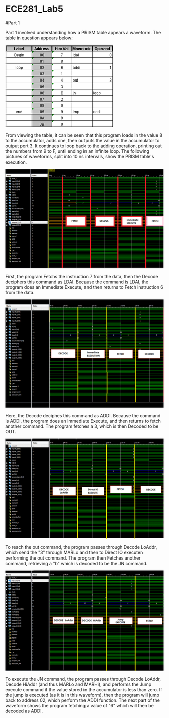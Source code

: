 ECE281_Lab5
===========

#Part 1

Part 1 involved understanding how a PRISM table appears a waveform.  The table in question appears below:

![](https://github.com/C16erikthompson/ECE281_Lab5/blob/master/Lab5_table.png?raw=true)

  From viewing the table, it can be seen that this program loads in the value 8 to the accumulator, adds one, then outputs the value in the accumulator to output port 3.  It continues to loop back to the adding operation, printing out the numbers from 9 to F, until ending in an infinite loop.  The following pictures of waveforms, split into 10 ns intervals, show the PRISM table's execution.
  
![](https://github.com/C16erikthompson/ECE281_Lab5/blob/master/Lab5wave_1.png?raw=true)

  First, the program Fetchs the instruction 7 from the data, then the Decode deciphers this command as LDAI.  Because the command is LDAI, the program does an Immediate Execute, and then returns to Fetch instruction 6 from the data.

![](https://github.com/C16erikthompson/ECE281_Lab5/blob/master/Lab5wave_2.png?raw=true)

  Here, the Decode deciphes this command as ADDI.  Because the command is ADDI, the program does an Immediate Execute, and then returns to fetch another command.  The program fetches a 3, which is then Decoded to be OUT.

![](https://github.com/C16erikthompson/ECE281_Lab5/blob/master/Lab5wave_3.png?raw=true)

  To reach the out command, the program passes through Decode LoAddr, which send the "3" through MARLo and then to Direct IO executen performing the out command.  The program then Fetches another command, retrieving a "b" which is decoded to be the JN command.

![](https://github.com/C16erikthompson/ECE281_Lab5/blob/master/Lab5wave_4.png?raw=true)

  To execute the JN command, the program passes through Decode LoAddr, Decode HiAddr (and thus MARLo and MARHi), and performs the Jump execute command if the value stored in the accumulator is less than zero.  If the jump is executed (as it is in this waveform), then the program will jump back to address 02, which perform the ADDI function.  The next part of the waveform shows the program fetching a value of "6" which will then be decoded as ADDI.
  
